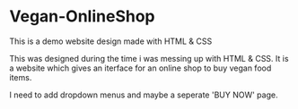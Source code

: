 # Vegan-OnlineShop
This is a demo website design made with HTML &amp; CSS

This was designed during the time i was messing up with HTML & CSS.
It is a website which gives an iterface for an online shop to buy vegan food items.

I need to add dropdown menus and maybe a seperate 'BUY NOW' page.
